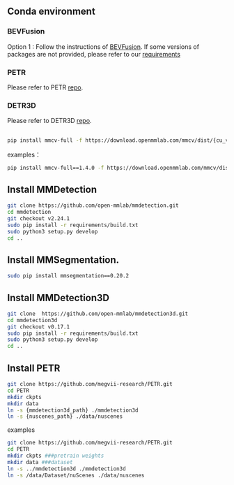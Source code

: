 
## Conda environment

### BEVFusion
Option 1 : Follow the instructions of [BEVFusion](https://github.com/mit-han-lab/bevfusion). If some versions of packages are not provided, please refer to our [requirements](./requirements_bevfusion.txt)

### PETR
Please refer to PETR [repo](https://github.com/megvii-research/PETR).

### DETR3D
Please refer to DETR3D [repo](https://github.com/WangYueFt/detr3d).

## 
```bash
pip install mmcv-full -f https://download.openmmlab.com/mmcv/dist/{cu_version}/{torch_version}/index.html
```
examples：
```bash
pip install mmcv-full==1.4.0 -f https://download.openmmlab.com/mmcv/dist/cu111/torch1.9.0/index.html
```
## Install MMDetection

```bash
git clone https://github.com/open-mmlab/mmdetection.git
cd mmdetection
git checkout v2.24.1 
sudo pip install -r requirements/build.txt
sudo python3 setup.py develop
cd ..
```

## Install MMSegmentation.

```bash
sudo pip install mmsegmentation==0.20.2
```

## Install MMDetection3D

```bash
git clone  https://github.com/open-mmlab/mmdetection3d.git
cd mmdetection3d
git checkout v0.17.1 
sudo pip install -r requirements/build.txt
sudo python3 setup.py develop
cd ..
```

## Install PETR

```bash
git clone https://github.com/megvii-research/PETR.git
cd PETR
mkdir ckpts
mkdir data
ln -s {mmdetection3d_path} ./mmdetection3d
ln -s {nuscenes_path} ./data/nuscenes
```
examples
```bash
git clone https://github.com/megvii-research/PETR.git
cd PETR
mkdir ckpts ###pretrain weights
mkdir data ###dataset
ln -s ../mmdetection3d ./mmdetection3d
ln -s /data/Dataset/nuScenes ./data/nuscenes
```





